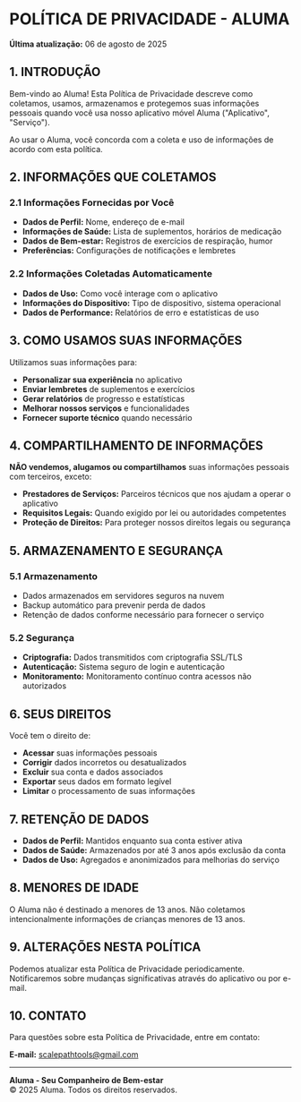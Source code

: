 # POLÍTICA DE PRIVACIDADE - ALUMA

**Última atualização:** 06 de agosto de 2025

## 1. INTRODUÇÃO

Bem-vindo ao Aluma! Esta Política de Privacidade descreve como coletamos, usamos, armazenamos e protegemos suas informações pessoais quando você usa nosso aplicativo móvel Aluma ("Aplicativo", "Serviço").

Ao usar o Aluma, você concorda com a coleta e uso de informações de acordo com esta política.

## 2. INFORMAÇÕES QUE COLETAMOS

### 2.1 Informações Fornecidas por Você
- **Dados de Perfil:** Nome, endereço de e-mail
- **Informações de Saúde:** Lista de suplementos, horários de medicação
- **Dados de Bem-estar:** Registros de exercícios de respiração, humor
- **Preferências:** Configurações de notificações e lembretes

### 2.2 Informações Coletadas Automaticamente
- **Dados de Uso:** Como você interage com o aplicativo
- **Informações do Dispositivo:** Tipo de dispositivo, sistema operacional
- **Dados de Performance:** Relatórios de erro e estatísticas de uso

## 3. COMO USAMOS SUAS INFORMAÇÕES

Utilizamos suas informações para:
- **Personalizar sua experiência** no aplicativo
- **Enviar lembretes** de suplementos e exercícios
- **Gerar relatórios** de progresso e estatísticas
- **Melhorar nossos serviços** e funcionalidades
- **Fornecer suporte técnico** quando necessário

## 4. COMPARTILHAMENTO DE INFORMAÇÕES

**NÃO vendemos, alugamos ou compartilhamos** suas informações pessoais com terceiros, exceto:
- **Prestadores de Serviços:** Parceiros técnicos que nos ajudam a operar o aplicativo
- **Requisitos Legais:** Quando exigido por lei ou autoridades competentes
- **Proteção de Direitos:** Para proteger nossos direitos legais ou segurança

## 5. ARMAZENAMENTO E SEGURANÇA

### 5.1 Armazenamento
- Dados armazenados em servidores seguros na nuvem
- Backup automático para prevenir perda de dados
- Retenção de dados conforme necessário para fornecer o serviço

### 5.2 Segurança
- **Criptografia:** Dados transmitidos com criptografia SSL/TLS
- **Autenticação:** Sistema seguro de login e autenticação
- **Monitoramento:** Monitoramento contínuo contra acessos não autorizados

## 6. SEUS DIREITOS

Você tem o direito de:
- **Acessar** suas informações pessoais
- **Corrigir** dados incorretos ou desatualizados
- **Excluir** sua conta e dados associados
- **Exportar** seus dados em formato legível
- **Limitar** o processamento de suas informações

## 7. RETENÇÃO DE DADOS

- **Dados de Perfil:** Mantidos enquanto sua conta estiver ativa
- **Dados de Saúde:** Armazenados por até 3 anos após exclusão da conta
- **Dados de Uso:** Agregados e anonimizados para melhorias do serviço

## 8. MENORES DE IDADE

O Aluma não é destinado a menores de 13 anos. Não coletamos intencionalmente informações de crianças menores de 13 anos.

## 9. ALTERAÇÕES NESTA POLÍTICA

Podemos atualizar esta Política de Privacidade periodicamente. Notificaremos sobre mudanças significativas através do aplicativo ou por e-mail.

## 10. CONTATO

Para questões sobre esta Política de Privacidade, entre em contato:

**E-mail:** scalepathtools@gmail.com

---

**Aluma - Seu Companheiro de Bem-estar**  
© 2025 Aluma. Todos os direitos reservados.
